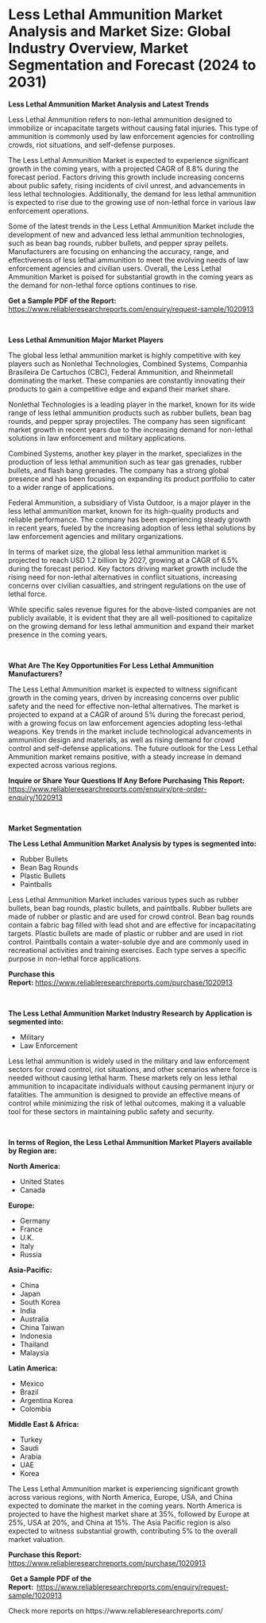 <p><h1>Less Lethal Ammunition Market Analysis and Market Size: Global Industry Overview, Market Segmentation and Forecast (2024 to 2031)</h1></p><p><strong>Less Lethal Ammunition Market Analysis and Latest Trends</strong></p>
<p><p>Less Lethal Ammunition refers to non-lethal ammunition designed to immobilize or incapacitate targets without causing fatal injuries. This type of ammunition is commonly used by law enforcement agencies for controlling crowds, riot situations, and self-defense purposes.</p><p>The Less Lethal Ammunition Market is expected to experience significant growth in the coming years, with a projected CAGR of 8.8% during the forecast period. Factors driving this growth include increasing concerns about public safety, rising incidents of civil unrest, and advancements in less lethal technologies. Additionally, the demand for less lethal ammunition is expected to rise due to the growing use of non-lethal force in various law enforcement operations.</p><p>Some of the latest trends in the Less Lethal Ammunition Market include the development of new and advanced less lethal ammunition technologies, such as bean bag rounds, rubber bullets, and pepper spray pellets. Manufacturers are focusing on enhancing the accuracy, range, and effectiveness of less lethal ammunition to meet the evolving needs of law enforcement agencies and civilian users. Overall, the Less Lethal Ammunition Market is poised for substantial growth in the coming years as the demand for non-lethal force options continues to rise.</p></p>
<p><strong>Get a Sample PDF of the Report:&nbsp;</strong> <a href="https://www.reliableresearchreports.com/enquiry/request-sample/1020913">https://www.reliableresearchreports.com/enquiry/request-sample/1020913</a></p>
<p>&nbsp;</p>
<p><strong>Less Lethal Ammunition Major Market Players</strong></p>
<p><p>The global less lethal ammunition market is highly competitive with key players such as Nonlethal Technologies, Combined Systems, Companhia Brasileira De Cartuchos (CBC), Federal Ammunition, and Rheinmetall dominating the market. These companies are constantly innovating their products to gain a competitive edge and expand their market share.</p><p>Nonlethal Technologies is a leading player in the market, known for its wide range of less lethal ammunition products such as rubber bullets, bean bag rounds, and pepper spray projectiles. The company has seen significant market growth in recent years due to the increasing demand for non-lethal solutions in law enforcement and military applications.</p><p>Combined Systems, another key player in the market, specializes in the production of less lethal ammunition such as tear gas grenades, rubber bullets, and flash bang grenades. The company has a strong global presence and has been focusing on expanding its product portfolio to cater to a wider range of applications.</p><p>Federal Ammunition, a subsidiary of Vista Outdoor, is a major player in the less lethal ammunition market, known for its high-quality products and reliable performance. The company has been experiencing steady growth in recent years, fueled by the increasing adoption of less lethal solutions by law enforcement agencies and military organizations.</p><p>In terms of market size, the global less lethal ammunition market is projected to reach USD 1.2 billion by 2027, growing at a CAGR of 6.5% during the forecast period. Key factors driving market growth include the rising need for non-lethal alternatives in conflict situations, increasing concerns over civilian casualties, and stringent regulations on the use of lethal force.</p><p>While specific sales revenue figures for the above-listed companies are not publicly available, it is evident that they are all well-positioned to capitalize on the growing demand for less lethal ammunition and expand their market presence in the coming years.</p></p>
<p>&nbsp;</p>
<p><strong>What Are The Key Opportunities For Less Lethal Ammunition Manufacturers?</strong></p>
<p><p>The Less Lethal Ammunition market is expected to witness significant growth in the coming years, driven by increasing concerns over public safety and the need for effective non-lethal alternatives. The market is projected to expand at a CAGR of around 5% during the forecast period, with a growing focus on law enforcement agencies adopting less-lethal weapons. Key trends in the market include technological advancements in ammunition design and materials, as well as rising demand for crowd control and self-defense applications. The future outlook for the Less Lethal Ammunition market remains positive, with a steady increase in demand expected across various regions.</p></p>
<p><strong>Inquire or Share Your Questions If Any Before Purchasing This Report:</strong> <a href="https://www.reliableresearchreports.com/enquiry/pre-order-enquiry/1020913">https://www.reliableresearchreports.com/enquiry/pre-order-enquiry/1020913</a></p>
<p>&nbsp;</p>
<p><strong>Market Segmentation</strong></p>
<p><strong>The Less Lethal Ammunition Market Analysis by types is segmented into:</strong></p>
<p><ul><li>Rubber Bullets</li><li>Bean Bag Rounds</li><li>Plastic Bullets</li><li>Paintballs</li></ul></p>
<p><p>Less Lethal Ammunition Market includes various types such as rubber bullets, bean bag rounds, plastic bullets, and paintballs. Rubber bullets are made of rubber or plastic and are used for crowd control. Bean bag rounds contain a fabric bag filled with lead shot and are effective for incapacitating targets. Plastic bullets are made of plastic or rubber and are used in riot control. Paintballs contain a water-soluble dye and are commonly used in recreational activities and training exercises. Each type serves a specific purpose in non-lethal force applications.</p></p>
<p><strong>Purchase this Report:&nbsp;</strong><a href="https://www.reliableresearchreports.com/purchase/1020913">https://www.reliableresearchreports.com/purchase/1020913</a></p>
<p>&nbsp;</p>
<p><strong>The Less Lethal Ammunition Market Industry Research by Application is segmented into:</strong></p>
<p><ul><li>Military</li><li>Law Enforcement</li></ul></p>
<p><p>Less lethal ammunition is widely used in the military and law enforcement sectors for crowd control, riot situations, and other scenarios where force is needed without causing lethal harm. These markets rely on less lethal ammunition to incapacitate individuals without causing permanent injury or fatalities. The ammunition is designed to provide an effective means of control while minimizing the risk of lethal outcomes, making it a valuable tool for these sectors in maintaining public safety and security.</p></p>
<p>&nbsp;</p>
<p><strong>In terms of Region, the Less Lethal Ammunition Market Players available by Region are:</strong></p>
<p>
    <p> <strong> North America: </strong>
        <ul>
            <li>United States</li>
            <li>Canada</li>
        </ul>
        </p> 
    <p> <strong> Europe: </strong>
        <ul>
            <li>Germany</li>
            <li>France</li>
            <li>U.K.</li>
            <li>Italy</li>
            <li>Russia</li>
        </ul>
        </p> 
    <p> <strong> Asia-Pacific: </strong>
        <ul>
            <li>China</li>
            <li>Japan</li>
            <li>South Korea</li>
            <li>India</li>
            <li>Australia</li>
            <li>China Taiwan</li>
            <li>Indonesia</li>
            <li>Thailand</li>
            <li>Malaysia</li>
        </ul>
        </p> 
    <p> <strong> Latin America: </strong>
        <ul>
            <li>Mexico</li>
            <li>Brazil</li>
            <li>Argentina Korea</li>
            <li>Colombia</li>
        </ul>
        </p> 
    <p> <strong> Middle East & Africa: </strong>
        <ul>
            <li>Turkey</li>
            <li>Saudi</li>
            <li>Arabia</li>
            <li>UAE</li>
            <li>Korea</li>
        </ul>
    </p>
    </p>
<p><p>The Less Lethal Ammunition market is experiencing significant growth across various regions, with North America, Europe, USA, and China expected to dominate the market in the coming years. North America is projected to have the highest market share at 35%, followed by Europe at 25%, USA at 20%, and China at 15%. The Asia Pacific region is also expected to witness substantial growth, contributing 5% to the overall market valuation.</p></p>
<p><strong>Purchase this Report: </strong><a href="https://www.reliableresearchreports.com/purchase/1020913">https://www.reliableresearchreports.com/purchase/1020913</a></p>
<p>&nbsp;<strong>Get a Sample PDF of the Report:&nbsp;&nbsp;</strong><a href="https://www.reliableresearchreports.com/enquiry/request-sample/1020913">https://www.reliableresearchreports.com/enquiry/request-sample/1020913</a></p>
<p><strong></strong></p>
<p>Check more reports on https://www.reliableresearchreports.com/</p>